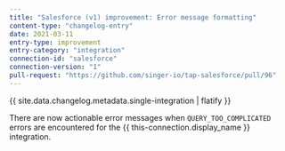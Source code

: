 ```yaml
---
title: "Salesforce (v1) improvement: Error message formatting"
content-type: "changelog-entry"
date: 2021-03-11
entry-type: improvement
entry-category: "integration"
connection-id: "salesforce"
connection-version: "1"
pull-request: "https://github.com/singer-io/tap-salesforce/pull/96"
---
```


{{ site.data.changelog.metadata.single-integration | flatify }}

There are now actionable error messages when `QUERY_TOO_COMPLICATED` errors are encountered for the {{ this-connection.display_name }} integration.